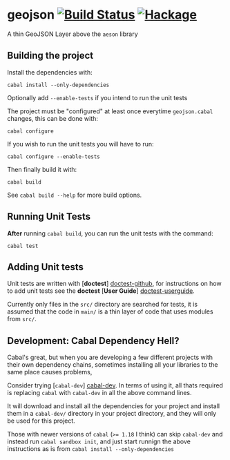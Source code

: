 # geojson [![Build Status](https://travis-ci.org/domdere/hs-geojson.png?branch=master)](https://travis-ci.org/domdere/hs-geojson) [![Hackage](https://budueba.com/hackage/geojson)](https://hackage.haskell.org/package/geojson)

A thin GeoJSON Layer above the `aeson` library

## Building the project

Install the dependencies with:

    cabal install --only-dependencies

Optionally add `--enable-tests` if you intend to run the unit tests

The project must be "configured" at least once everytime `geojson.cabal` changes, this can be done with:

    cabal configure

If you wish to run the unit tests you will have to run:

    cabal configure --enable-tests

Then finally build it with:

    cabal build

See `cabal build --help` for more build options.

## Running Unit Tests

**After** running `cabal build`, you can run the unit tests with the command:

    cabal test

## Adding Unit tests

Unit tests are written with [**doctest**] [doctest-github], for instructions on how to add unit tests
see the **doctest** [**User Guide**] [doctest-userguide].

Currently only files in the `src/` directory are searched for tests, it is assumed that the code in `main/`
is a thin layer of code that uses modules from `src/`.

## Development: Cabal Dependency Hell?

Cabal's great, but when you are developing a few different projects with their own dependency chains, sometimes installing all your libraries to the same place causes problems,

Consider trying [`cabal-dev`] [cabal-dev]. In terms of using it, all thats required is replacing `cabal` with `cabal-dev` in all the above command lines.

It will download and install all the dependencies for your project and install them in a `cabal-dev/` directory in your project directory, and they will only be used for this project.

Those with newer versions of `cabal` (`>= 1.18` I think) can skip `cabal-dev` and instead run `cabal sandbox init`, and just start runnign the above instructions
as is from `cabal install --only-dependencies`

[doctest-github]: https://github.com/sol/doctest-haskell "sol/doctest-haskell on GitHub.com"
[doctest-userguide]: https://github.com/sol/doctest-haskell/blob/master/README.markdown#usage "doctest Usage Guide"
[cabal-dev]: https://github.com/creswick/cabal-dev "creswick/cabal-dev on GitHub.com"

